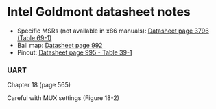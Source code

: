 # Intel Goldmont datasheet notes
- Specific MSRs (not available in x86 manuals): [Datasheet page 3796 (Table 69-1)][gm_ds]
- Ball map: [Datasheet page 992][gm_ds]
- Pinout: [Datasheet page 995 - Table 39-1][gm_ds]

### UART
Chapter 18 (page 565)

Careful with MUX settings (Figure 18-2)


[gm_ds]: Goldmont_c3000-family-datasheet-1623704.pdf